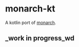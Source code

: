 # monarch-kt

A kotlin port of [monarch](https://microsoft.github.io/monaco-editor/monarch.html).

## _work in progress_wd